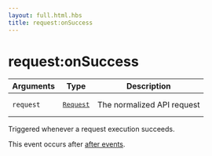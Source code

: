 ```yaml
---
layout: full.html.hbs
title: request:onSuccess
---
```


# request:onSuccess

<SinceBadge version="1.0.0" />

| Arguments | Type                                                           | Description                |
| --------- | -------------------------------------------------------------- | -------------------------- |
| `request` | <pre><a href=/plugins/1/constructors/request>Request</a></pre> | The normalized API request |

Triggered whenever a request execution succeeds.

This event occurs after [after events](/plugins/1/events/api-events/#after-default).
